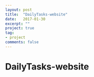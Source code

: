```yaml
---
layout: post
title:  "DailyTasks-website"
date:   2017-01-30
excerpt: ""
project: true
tag:
- project
comments: false
---
```

# DailyTasks-website